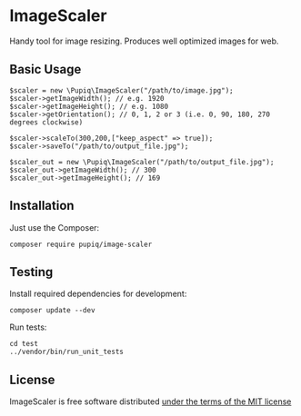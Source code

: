 ImageScaler
===========

Handy tool for image resizing. Produces well optimized images for web.

Basic Usage
-----------

    $scaler = new \Pupiq\ImageScaler("/path/to/image.jpg");
    $scaler->getImageWidth(); // e.g. 1920
    $scaler->getImageHeight(); // e.g. 1080
    $scaler->getOrientation(); // 0, 1, 2 or 3 (i.e. 0, 90, 180, 270 degrees clockwise)

    $scaler->scaleTo(300,200,["keep_aspect" => true]);
    $scaler->saveTo("/path/to/output_file.jpg");

    $scaler_out = new \Pupiq\ImageScaler("/path/to/output_file.jpg");
    $scaler_out->getImageWidth(); // 300
    $scaler_out->getImageHeight(); // 169

Installation
------------

Just use the Composer:

    composer require pupiq/image-scaler

Testing
-------

Install required dependencies for development:

    composer update --dev

Run tests:

    cd test
    ../vendor/bin/run_unit_tests

License
-------

ImageScaler is free software distributed [under the terms of the MIT license](http://www.opensource.org/licenses/mit-license)

[//]: # ( vim: set ts=2 et: )
